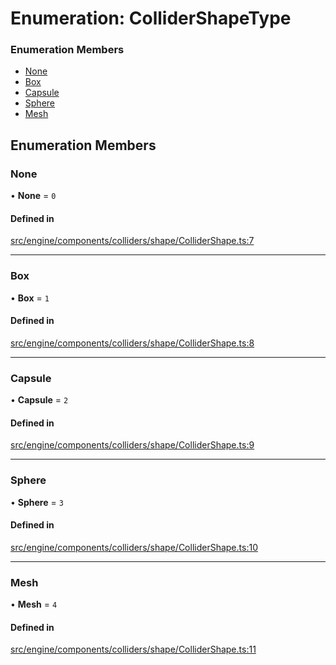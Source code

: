 # Enumeration: ColliderShapeType


### Enumeration Members

- [None](ColliderShapeType.md#none)
- [Box](ColliderShapeType.md#box)
- [Capsule](ColliderShapeType.md#capsule)
- [Sphere](ColliderShapeType.md#sphere)
- [Mesh](ColliderShapeType.md#mesh)

## Enumeration Members

### None

• **None** = ``0``

#### Defined in

[src/engine/components/colliders/shape/ColliderShape.ts:7](https://github.com/Orillusion/orillusion/blob/main/src/engine/components/colliders/shape/ColliderShape.ts#L7)

___

### Box

• **Box** = ``1``

#### Defined in

[src/engine/components/colliders/shape/ColliderShape.ts:8](https://github.com/Orillusion/orillusion/blob/main/src/engine/components/colliders/shape/ColliderShape.ts#L8)

___

### Capsule

• **Capsule** = ``2``

#### Defined in

[src/engine/components/colliders/shape/ColliderShape.ts:9](https://github.com/Orillusion/orillusion/blob/main/src/engine/components/colliders/shape/ColliderShape.ts#L9)

___

### Sphere

• **Sphere** = ``3``

#### Defined in

[src/engine/components/colliders/shape/ColliderShape.ts:10](https://github.com/Orillusion/orillusion/blob/main/src/engine/components/colliders/shape/ColliderShape.ts#L10)

___

### Mesh

• **Mesh** = ``4``

#### Defined in

[src/engine/components/colliders/shape/ColliderShape.ts:11](https://github.com/Orillusion/orillusion/blob/main/src/engine/components/colliders/shape/ColliderShape.ts#L11)
